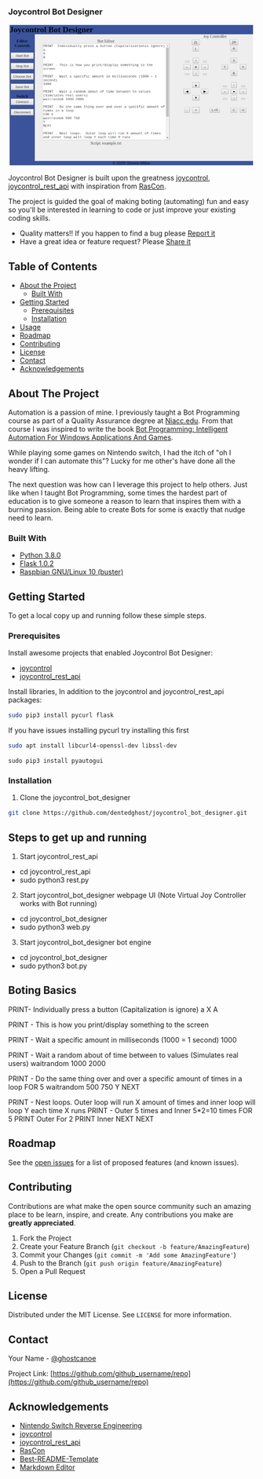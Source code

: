 ###  Joycontrol Bot Designer

![Joycontrol Bot Designer UI](/images/joycontrol_bot_designer_example_smaller.png)

Joycontrol Bot Designer is built upon the greatness [joycontrol](https://github.com/mart1nro/joycontrol), [joycontrol_rest_api](https://github.com/choss/joycontrol_rest_api) with inspiration from [RasCon](https://github.com/SkyoKen/RasCon_NS).

The project is guided the goal of making boting (automating) fun and easy so you'll be interested in learning to code or just improve your existing coding skills.

- Quality matters!!  If you happen to find a bug please [Report it](https://github.com/dentedghost/joycontrol_bot_designer/issues)
- Have a great idea or feature request?  Please [Share it](https://github.com/dentedghost/joycontrol_bot_designer/issues")

## Table of Contents

* [About the Project](#about-the-project)
  * [Built With](#built-with)
* [Getting Started](#getting-started)
  * [Prerequisites](#prerequisites)
  * [Installation](#installation)
* [Usage](#usage)
* [Roadmap](#roadmap)
* [Contributing](#contributing)
* [License](#license)
* [Contact](#contact)
* [Acknowledgements](#acknowledgements)


## About The Project

Automation is a passion of mine.  I previously taught a Bot Programming course as part of a Quality Assurance degree at [Niacc.edu](https://www.niacc.edu/).  From that course I was inspired to write the book [Bot Programming: Intelligent Automation For Windows Applications And Games](https://www.amazon.com/Bot-Programming-Intelligent-Automation-Applications/dp/1453855963).

While playing some games on Nintendo switch,  I had the itch of "oh I wonder if I can automate this"?  Lucky for me other's have done all the heavy lifting.

The next question was how can I leverage this project to help others.  Just like when I taught Bot Programming,  some times the hardest part of education is to give someone a reason to learn that inspires them with a burning passion.  Being able to create Bots for some is exactly that nudge need to learn.

### Built With

* [Python 3.8.0](https://www.python.org/downloads/release/python-380/?ref=codebldr)
* [Flask 1.0.2](https://pypi.org/project/Flask/)
* [Raspbian GNU/Linux 10 (buster)](https://www.raspberrypi.org/blog/buster-the-new-version-of-raspbian/)


## Getting Started

To get a local copy up and running follow these simple steps.

### Prerequisites

Install awesome projects that enabled Joycontrol Bot Designer:
* [joycontrol](https://github.com/mart1nro/joycontrol#installation)
* [joycontrol_rest_api](https://github.com/choss/joycontrol_rest_api#package-requirements)

Install libraries, In addition to the joycontrol and joycontrol_rest_api packages:

```sh
sudo pip3 install pycurl flask
```
If you have issues installing pycurl try installing this first

```sh
sudo apt install libcurl4-openssl-dev libssl-dev
```
```sudo pip3 install python3-xlib
sudo pip3 install pyautogui
```
### Installation
 
1. Clone the joycontrol_bot_designer
```sh
git clone https://github.com/dentedghost/joycontrol_bot_designer.git
```

## Steps to get up and running
1. Start joycontrol_rest_api
* cd joycontrol_rest_api
* sudo python3 rest.py

2. Start joycontrol_bot_designer webpage UI (Note Virtual Joy Controller works with Bot running)
* cd joycontrol_bot_designer
* sudo python3 web.py

3. Start joycontrol_bot_designer bot engine
* cd joycontrol_bot_designer
* sudo python3 bot.py

## Boting Basics

PRINT- Individually press a button (Capitalization is ignore)
a
X
A

PRINT - This is how you print/display something to the screen

PRINT - Wait a specific amount in milliseconds (1000 = 1 second)
1000

PRINT - Wait a random about of time between to values (Simulates real users)
waitrandom 1000 2000

PRINT - Do the same thing over and over a specific amount of times in a loop
FOR 5
waitrandom 500 750
Y
NEXT

PRINT - Nest loops.  Outer loop will run X amount of times and inner loop will loop Y each time X runs
PRINT - Outer 5 times and Inner 5*2=10 times
FOR 5
PRINT Outer
For 2
PRINT Inner
NEXT
NEXT


<!-- ROADMAP -->
## Roadmap

See the [open issues](https://github.com/dentedghost/joycontrol_bot_designer/issues) for a list of proposed features (and known issues).



<!-- CONTRIBUTING -->
## Contributing

Contributions are what make the open source community such an amazing place to be learn, inspire, and create. Any contributions you make are **greatly appreciated**.

1. Fork the Project
2. Create your Feature Branch (`git checkout -b feature/AmazingFeature`)
3. Commit your Changes (`git commit -m 'Add some AmazingFeature'`)
4. Push to the Branch (`git push origin feature/AmazingFeature`)
5. Open a Pull Request



<!-- LICENSE -->
## License

Distributed under the MIT License. See `LICENSE` for more information.

<!-- CONTACT -->
## Contact

Your Name - [@ghostcanoe](https://twitter.com/ghostcanoe)

Project Link: [https://github.com/github_username/repo](https://github.com/github_username/repo)

<!-- ACKNOWLEDGEMENTS -->
## Acknowledgements

* [Nintendo Switch Reverse Engineering](https://github.com/dekuNukem/Nintendo_Switch_Reverse_Engineering)
* [joycontrol](https://github.com/mart1nro/joycontrol)
* [joycontrol_rest_api](https://github.com/choss/joycontrol_rest_api)
* [RasCon](https://github.com/SkyoKen/RasCon_NS)
* [Best-README-Template](https://github.com/othneildrew/Best-README-Template)
* [Markdown Editor](https://markdown-editor.github.io/)

